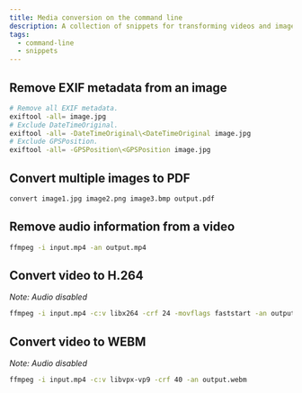 ```yaml
---
title: Media conversion on the command line
description: A collection of snippets for transforming videos and images from the command line.
tags:
  - command-line
  - snippets
---
```


## Remove EXIF metadata from an image

```bash
# Remove all EXIF metadata.
exiftool -all= image.jpg
# Exclude DateTimeOriginal.
exiftool -all= -DateTimeOriginal\<DateTimeOriginal image.jpg
# Exclude GPSPosition.
exiftool -all= -GPSPosition\<GPSPosition image.jpg
```

## Convert multiple images to PDF

```bash
convert image1.jpg image2.png image3.bmp output.pdf
```

## Remove audio information from a video

```bash
ffmpeg -i input.mp4 -an output.mp4
```

## Convert video to H.264

_Note: Audio disabled_

```bash
ffmpeg -i input.mp4 -c:v libx264 -crf 24 -movflags faststart -an output.mp4
```

## Convert video to WEBM

_Note: Audio disabled_

```bash
ffmpeg -i input.mp4 -c:v libvpx-vp9 -crf 40 -an output.webm
```
